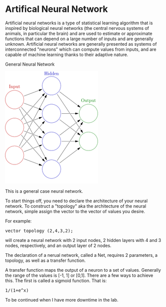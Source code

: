 Artifical Neural Network
=================

Artificial neural networks is a type of statistical learning algorithm that is inspired by biological neural networks (the central nervous systems of animals, in particular the brain) and are used to estimate or approximate functions that can depend on a large number of inputs and are generally unknown. Artificial neural networks are generally presented as systems of interconnected "neurons" which can compute values from inputs, and are capable of machine learning thanks to their adaptive nature.

General Neural Network

![](images/image1.png)

This is a general case neural network.

To start things off, you need to declare the architecture of your neural network. 
To construct a "topology" aka the architecture of the neural network,
simple assign the vector<unsigned> to the vector of values you desire.

For example:

<tt>
  vector<unsigned> topology (2,4,3,2);
</tt>

will create a neural network with 2 input nodes, 2 hidden layers with 4 and 3 nodes, respectively,
and an output layer of 2 nodes.

The declaration of a nerual network, called a Net, requires 2 parameters, a topology,
as well as a transfer function.

A transfer function maps the output of a neuron to a set of values. Generally the range
of the values is [-1, 1] or [0,1]. There are a few ways to achieve this. The first is called 
a sigmoid function. That is: 

<tt>
1/(1+e^x)
</tt>

To be continued when I have more downtime in the lab.
